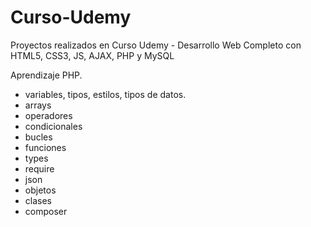 # Curso-Udemy
Proyectos realizados en Curso Udemy - Desarrollo Web Completo con HTML5, CSS3, JS, AJAX, PHP y MySQL

Aprendizaje PHP. 

- variables, tipos, estilos, tipos de datos.
- arrays
- operadores
- condicionales
- bucles
- funciones
- types
- require
- json
- objetos
- clases
- composer

